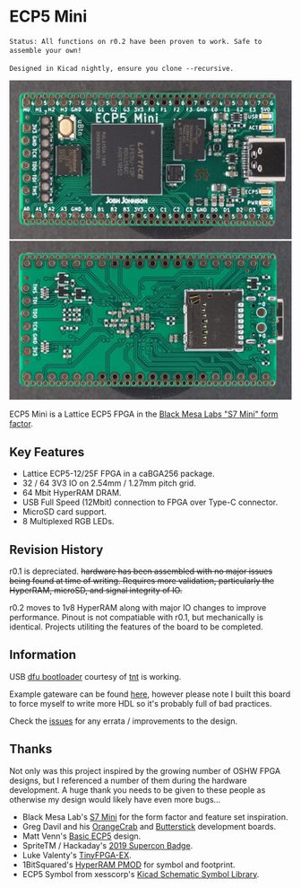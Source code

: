 # ECP5 Mini

``` 
Status: All functions on r0.2 have been proven to work. Safe to assemble your own! 

Designed in Kicad nightly, ensure you clone --recursive.
```

![Top Side](docs/imgs/ecp5-mini-0-2-top.JPG)
![Bottom Side](docs/imgs/ecp5-mini-0-2-bottom.JPG)


ECP5 Mini is a Lattice ECP5 FPGA in the [Black Mesa Labs "S7 Mini" form factor](https://blackmesalabs.wordpress.com/2019/05/19/bml-s7-mini-fpga-module/).

## Key Features
- Lattice ECP5-12/25F FPGA in a caBGA256 package.
- 32 / 64 3V3 IO on 2.54mm / 1.27mm pitch grid.
- 64 Mbit HyperRAM DRAM.
- USB Full Speed (12Mbit) connection to FPGA over Type-C connector.
- MicroSD card support.
- 8 Multiplexed RGB LEDs.

## Revision History

r0.1 is depreciated. ~~hardware has been assembled with no major issues being found at time of writing. Requires more validation, particularly the HyperRAM, microSD, and signal integrity of IO.~~

r0.2 moves to 1v8 HyperRAM along with major IO changes to improve performance. Pinout is not compatiable with r0.1, but mechanically is identical. Projects utiliting the features of the board to be completed.

## Information

USB [dfu bootloader](https://github.com/joshajohnson/had2019-playground/tree/ecp5-mini) courtesy of [tnt](https://github.com/smunaut/) is working.

Example gateware can be found [here](https://github.com/joshajohnson/ecp5-mini-projects), however please note I built this board to force myself to write more HDL so it's probably full of bad practices.

Check the [issues](https://github.com/joshajohnson/ecp5-mini/issues) for any errata / improvements to the design.

## Thanks
Not only was this project inspired by the growing number of OSHW FPGA designs, but I referenced a number of them during the hardware development. A huge thank you needs to be given to these people as otherwise my design would likely have even more bugs...
- Black Mesa Lab's [S7 Mini](https://blackmesalabs.wordpress.com/2019/05/19/bml-s7-mini-fpga-module/) for the form factor and feature set inspiration.
- Greg Davil and his [OrangeCrab](https://github.com/gregdavill/OrangeCrab) and [Butterstick](https://github.com/gregdavill/butterstick) development boards. 
- Matt Venn's [Basic ECP5](https://github.com/mattvenn/basic-ecp5-pcb) design.
- SpriteTM / Hackaday's [2019 Supercon Badge](https://github.com/Spritetm/hadbadge2019_pcb).
- Luke Valenty's [TinyFPGA-EX](https://github.com/tinyfpga/TinyFPGA-EX).
- 1BitSquared's [HyperRAM PMOD](https://1bitsquared.com/collections/fpga/products/pmod-hyperram) for symbol and footprint.
- ECP5 Symbol from xesscorp's [Kicad Schematic Symbol Library](https://github.com/xesscorp/KiCad-Schematic-Symbol-Libraries).